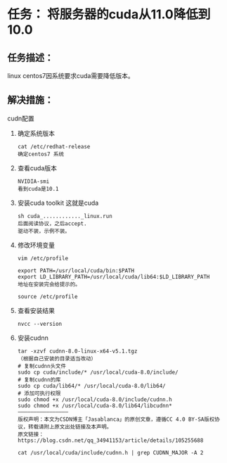 # 任务： 将服务器的cuda从11.0降低到10.0

## 任务描述：

linux centos7因系统要求cuda需要降低版本。

## 解决措施：

cudn配置

1. 确定系统版本

   ~~~
   cat /etc/redhat-release
   确定centos7 系统
   ~~~

2.  查看cuda版本

    ~~~
    NVIDIA-smi
    看到cuda是10.1
    ~~~

3.  安装cuda toolkit  这就是cuda

    ~~~
    sh cuda_............_linux.run
    后面阅读协议，之后accept.
    驱动不装，示例不装。
    ~~~

4.  修改环境变量

    ~~~
    vim /etc/profile
    ~~~

    ~~~
    export PATH=/usr/local/cuda/bin:$PATH
    export LD_LIBRARY_PATH=/usr/local/cuda/lib64:$LD_LIBRARY_PATH
    地址在安装完会给提示的。
    
    source /etc/profile
    ~~~

    

5.  查看安装结果

    ~~~
    nvcc --version
    ~~~

6.  安装cudnn

    ~~~
    tar -xzvf cudnn-8.0-linux-x64-v5.1.tgz
    （根据自己安装的目录适当改动）
    # 复制cudnn头文件
    sudo cp cuda/include/* /usr/local/cuda-8.0/include/
    # 复制cudnn的库
    sudo cp cuda/lib64/* /usr/local/cuda-8.0/lib64/
    # 添加可执行权限
    sudo chmod +x /usr/local/cuda-8.0/include/cudnn.h
    sudo chmod +x /usr/local/cuda-8.0/lib64/libcudnn*
    ————————————————
    版权声明：本文为CSDN博主「Jasablanca」的原创文章，遵循CC 4.0 BY-SA版权协议，转载请附上原文出处链接及本声明。
    原文链接：https://blog.csdn.net/qq_34941153/article/details/105255688
    
    cat /usr/local/cuda/include/cudnn.h | grep CUDNN_MAJOR -A 2
    ~~~

    

